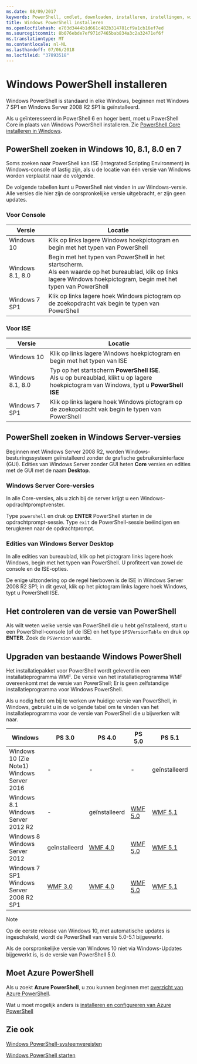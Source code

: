 ```yaml
---
ms.date: 08/09/2017
keywords: PowerShell, cmdlet, downloaden, installeren, instellingen, windows 10, windows 8.1, windows 8.0, windows 7
title: Windows PowerShell installeren
ms.openlocfilehash: e703d3444b1d661c482b314781cf9a1cb16ef7ed
ms.sourcegitcommit: 8b076ebde7ef971d7465bab834a3c2a32471ef6f
ms.translationtype: MT
ms.contentlocale: nl-NL
ms.lasthandoff: 07/06/2018
ms.locfileid: "37893518"
---
```

# <a name="installing-windows-powershell"></a>Windows PowerShell installeren

Windows PowerShell is standaard in elke Windows, beginnen met Windows 7 SP1 en Windows Server 2008 R2 SP1 is geïnstalleerd.

Als u geïnteresseerd in PowerShell 6 en hoger bent, moet u PowerShell Core in plaats van Windows PowerShell installeren. Zie [PowerShell Core installeren in Windows](Installing-PowerShell-Core-on-Windows.md).

## <a name="finding-powershell-in-windows-10-81-80-and-7"></a>PowerShell zoeken in Windows 10, 8.1, 8.0 en 7

Soms zoeken naar PowerShell kan ISE (Integrated Scripting Environment) in Windows-console of lastig zijn, als u de locatie van één versie van Windows worden verplaatst naar de volgende.

De volgende tabellen kunt u PowerShell niet vinden in uw Windows-versie.
Alle versies die hier zijn de oorspronkelijke versie uitgebracht, er zijn geen updates.

### <a name="for-console"></a>Voor Console

Versie | Locatie
-- | --
Windows 10 | Klik op links lagere Windows hoekpictogram en begin met het typen van PowerShell
Windows 8.1, 8.0 | Begin met het typen van PowerShell in het startscherm.<br/>Als een waarde op het bureaublad, klik op links lagere Windows hoekpictogram, begin met het typen van PowerShell
Windows 7 SP1 | Klik op links lagere hoek Windows pictogram op de zoekopdracht vak begin te typen van PowerShell

### <a name="for-ise"></a>Voor ISE

Versie | Locatie
-- | --
Windows 10 | Klik op links lagere Windows hoekpictogram en begin met het typen van ISE
Windows 8.1, 8.0 | Typ op het startscherm **PowerShell ISE**.<br/>Als u op bureaublad, klikt u op lagere hoekpictogram van Windows, typt u **PowerShell ISE**
Windows 7 SP1 | Klik op links lagere hoek Windows pictogram op de zoekopdracht vak begin te typen van PowerShell

## <a name="finding-powershell-in-windows-server-versions"></a>PowerShell zoeken in Windows Server-versies

Beginnen met Windows Server 2008 R2, worden Windows-besturingssysteem geïnstalleerd zonder de grafische gebruikersinterface (GUI).
Edities van Windows Server zonder GUI heten **Core** versies en edities met de GUI met de naam **Desktop**.

### <a name="windows-server-core-editions"></a>Windows Server Core-versies

In alle Core-versies, als u zich bij de server krijgt u een Windows-opdrachtpromptvenster.

Type `powershell` en druk op **ENTER** PowerShell starten in de opdrachtprompt-sessie.
Type `exit` de PowerShell-sessie beëindigen en terugkeren naar de opdrachtprompt.

### <a name="windows-server-desktop-editions"></a>Edities van Windows Server Desktop

In alle edities van bureaublad, klik op het pictogram links lagere hoek Windows, begin met het typen van PowerShell.
U profiteert van zowel de console en de ISE-opties.

De enige uitzondering op de regel hierboven is de ISE in Windows Server 2008 R2 SP1; in dit geval, klik op het pictogram links lagere hoek Windows, typt u PowerShell ISE.

## <a name="how-to-check-the-version-of-powershell"></a>Het controleren van de versie van PowerShell

Als wilt weten welke versie van PowerShell die u hebt geïnstalleerd, start u een PowerShell-console (of de ISE) en het type `$PSVersionTable` en druk op **ENTER**. Zoek de `PSVersion` waarde.

## <a name="upgrading-existing-windows-powershell"></a>Upgraden van bestaande Windows PowerShell

Het installatiepakket voor PowerShell wordt geleverd in een installatieprogramma WMF.
De versie van het installatieprogramma WMF overeenkomt met de versie van PowerShell; Er is geen zelfstandige installatieprogramma voor Windows PowerShell.

Als u nodig hebt om bij te werken uw huidige versie van PowerShell, in Windows, gebruikt u in de volgende tabel om te vinden van het installatieprogramma voor de versie van PowerShell die u bijwerken wilt naar.

Windows | PS 3.0 | PS 4.0 | PS 5.0 | PS 5.1 |
--|--|--|--|--|
Windows 10 (Zie Note1)<br/>Windows Server 2016 | - | - | - | geïnstalleerd
Windows 8.1<br/>Windows Server 2012 R2 | - | geïnstalleerd | [WMF 5.0](https://www.microsoft.com/en-us/download/details.aspx?id=50395) | [WMF 5.1](https://www.microsoft.com/en-us/download/details.aspx?id=54616)
Windows 8<br/>Windows Server 2012 | geïnstalleerd | [WMF 4.0](https://www.microsoft.com/en-us/download/details.aspx?id=40855) | [WMF 5.0](https://www.microsoft.com/en-us/download/details.aspx?id=50395) | [WMF 5.1](https://www.microsoft.com/en-us/download/details.aspx?id=54616)
Windows 7 SP1<br/>Windows Server 2008 R2 SP1 | [WMF 3.0](https://www.microsoft.com/en-us/download/details.aspx?id=34595) | [WMF 4.0](https://www.microsoft.com/en-us/download/details.aspx?id=40855) | [WMF 5.0](https://www.microsoft.com/en-us/download/details.aspx?id=50395) | [WMF 5.1](https://www.microsoft.com/en-us/download/details.aspx?id=54616)

> [!NOTE]
>
> Op de eerste release van Windows 10, met automatische updates is ingeschakeld, wordt de PowerShell van versie 5.0-5.1 bijgewerkt.
>
> Als de oorspronkelijke versie van Windows 10 niet via Windows-Updates bijgewerkt is, is de versie van PowerShell 5.0.

## <a name="need-azure-powershell"></a>Moet Azure PowerShell

Als u zoekt **Azure PowerShell**, u zou kunnen beginnen met [overzicht van Azure PowerShell](/powershell/azure/overview).

Wat u moet mogelijk anders is [installeren en configureren van Azure PowerShell](/powershell/azure/install-azurerm-ps)

## <a name="see-also"></a>Zie ook

[Windows PowerShell-systeemvereisten](Windows-PowerShell-System-Requirements.md)

[Windows PowerShell starten](Starting-Windows-PowerShell.md)